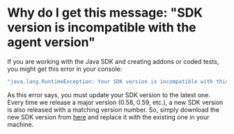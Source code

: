 # Why do I get this message: "SDK version is incompatible with the agent version"

If you are working with the Java SDK and creating addons or coded tests, you might get this error in your console:

```java
"java.lang.RuntimeException: Your SDK version is incompatible with this Agent, please use a newer version"
```

As this error says, you must update your SDK version to the latest one. Every time we release a major version (0.58, 0.59, etc.), a new SDK version is also released with a matching version number. So, simply download the new SDK version from [here](https://app.testproject.io/#/integrations/sdk?lang=Java) and replace it with the existing one in your machine.
